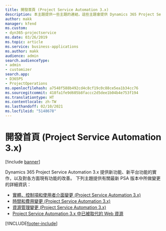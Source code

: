 ```yaml
---
title: 開發首頁 (Project Service Automation 3.x)
description: 本主題提供一些主題的連結，這些主題會提供 Dynamics 365 Project Service Automation (PSA) 3.x 版的開發詳細資訊。
author: makk
manager: kfend
ms.custom:
- dyn365-projectservice
ms.date: 03/26/2019
ms.topic: article
ms.service: business-applications
ms.author: makk
audience: admin
search.audienceType:
- admin
- customizer
search.app:
- D365PS
- ProjectOperations
ms.openlocfilehash: a7548f588b492cd4c8cf19c0c88ce5ea1b34cc76
ms.sourcegitcommit: 418fa1fe9d605b8faccc2d5dee1b04b4e753f194
ms.translationtype: HT
ms.contentlocale: zh-TW
ms.lasthandoff: 02/10/2021
ms.locfileid: "5148678"
---
```

# <a name="development-home-page-project-service-automation-3x"></a>開發首頁 (Project Service Automation 3.x)

[!include [banner](../../includes/psa-now-project-operations.md)]

Dynamics 365 Project Service Automation 3.x 提供新功能、新平台功能的實作，以及對各方面現有功能的改善。 下列主題提供有關最新 PSA 版本中所做變更的詳細資訊：

- [實體、控制項和使用者介面變更 (Project Service Automation 3.x)](../developer-guides/entity-changes-v3.x.md)
- [時間和費用變更 (Project Service Automation 3.x)](../developer-guides/time-expense-changes-v3.x.md)
- [資源管理變更 (Project Service Automation 3.x)](../developer-guides/resource-management-changes-v3.x.md)
- [Project Service Automation 3.x 中已被取代的 Web 資源](../developer-guides/web-resources-deprecated-v3.x.md)


[!INCLUDE[footer-include](../../includes/footer-banner.md)]